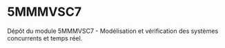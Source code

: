 # 5MMMVSC7
Dépôt du module 5MMMVSC7 - Modélisation et vérification des systèmes concurrents et temps réel.
